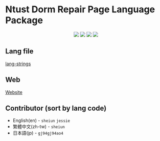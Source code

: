 # Ntust Dorm Repair Page Language Package
<p align="center">
  <img src="https://img.shields.io/hexpm/l/plug.svg">
  <img src="https://img.shields.io/badge/ntust-OpenSource-green.svg">
  <img src="https://img.shields.io/github/issues/sheiun/ntust-dorm-lang.svg">
  <img src="https://img.shields.io/website-up-down-green-red/http/dorm-ntust.tw.svg?label=dorm-ntust.tw">
</p>

## Lang file
[lang-strings](./lang-strings.js)

## Web
[Website](https://dorm-ntust.tw)

## Contributor (sort by lang code)
* English(en) - `sheiun` `jessie`
* 繁體中文(zh-tw) - `sheiun`
* 日本語(jp) - `gj94gj94ao4`
